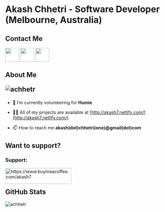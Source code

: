# Akash Chhetri - Software Developer (Melbourne, Australia)

## Contact Me
<p align = 'left'>
  <a href = 'https://www.linkedin.com/in/akashchhetri'> <img width = '44px' align= 'center' src="https://raw.githubusercontent.com/rahulbanerjee26/githubAboutMeGenerator/main/icons/linked-in-alt.svg"/></a> 
  <a href = 'http://akash7.netlify.app/'> <img width = '44px' align= 'center' src="https://raw.githubusercontent.com/rahulbanerjee26/githubAboutMeGenerator/main/icons/portfolio.png"/></a> 
  <a href = 'https://www.github.com/achhetr'> <img width = '44px' align= 'center' src="https://raw.githubusercontent.com/rahulbanerjee26/githubAboutMeGenerator/main/icons/github.svg"/></a> 
</p>

## About Me <p align="left"> <img src="https://komarev.com/ghpvc/?username=achhetr&label=Profile%20views&color=0e75b6&style=flat" alt="achhetr" /> </p>

- 🔭 I’m currently volunteering for **Humie**

- 👨‍💻 All of my projects are available at [http://akash7.netlify.com/](http://akash7.netlify.com/)

- 📫 How to reach me **akash(dot)chhetri(one)@gmail(dot)com**

## Want to support?

<h3 align="left">Support:</h3>
<p><a href="https://www.buymeacoffee.com/https://www.buymeacoffee.com/akash7"> <img align="left" src="https://cdn.buymeacoffee.com/buttons/v2/default-yellow.png" height="50" width="210" alt="https://www.buymeacoffee.com/akash7" /></a></p><br><br>

## GitHub Stats

<p><img align="center" src="https://github-readme-streak-stats.herokuapp.com/?user=achhetr&" alt="achhetr" /></p>

